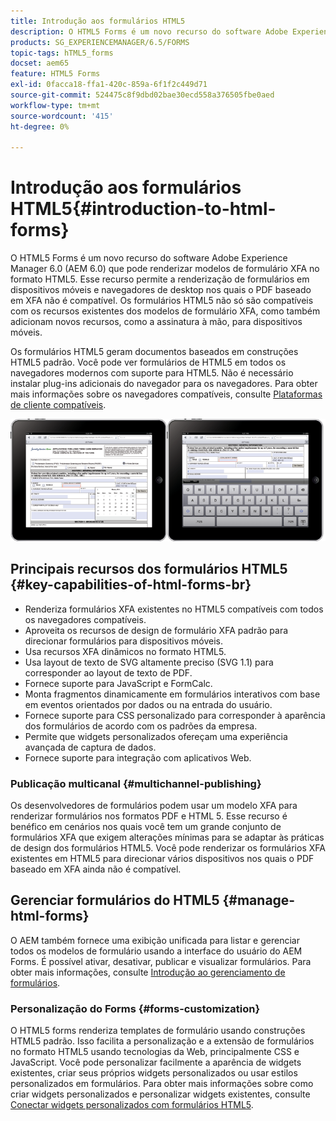 ```yaml
---
title: Introdução aos formulários HTML5
description: O HTML5 Forms é um novo recurso do software Adobe Experience Manager 6.0 (AEM 6.0) que pode renderizar modelos de formulário XFA no formato HTML5.
products: SG_EXPERIENCEMANAGER/6.5/FORMS
topic-tags: hTML5_forms
docset: aem65
feature: HTML5 Forms
exl-id: 0facca18-ffa1-420c-859a-6f1f2c449d71
source-git-commit: 524475c8f9dbd02bae30ecd558a376505fbe0aed
workflow-type: tm+mt
source-wordcount: '415'
ht-degree: 0%

---
```


# Introdução aos formulários HTML5{#introduction-to-html-forms}

O HTML5 Forms é um novo recurso do software Adobe Experience Manager 6.0 (AEM 6.0) que pode renderizar modelos de formulário XFA no formato HTML5. Esse recurso permite a renderização de formulários em dispositivos móveis e navegadores de desktop nos quais o PDF baseado em XFA não é compatível. Os formulários HTML5 não só são compatíveis com os recursos existentes dos modelos de formulário XFA, como também adicionam novos recursos, como a assinatura à mão, para dispositivos móveis.

Os formulários HTML5 geram documentos baseados em construções HTML5 padrão. Você pode ver formulários de HTML5 em todos os navegadores modernos com suporte para HTML5. Não é necessário instalar plug-ins adicionais do navegador para os navegadores. Para obter mais informações sobre os navegadores compatíveis, consulte [Plataformas de cliente compatíveis](https://adobe.com/go/learn_aemforms_supportedplatforms_63).

![Visualização do formulário HTML5](do-not-localize/mobile_form_on_an_ipad_date_14.png)

## Principais recursos dos formulários HTML5 {#key-capabilities-of-html-forms-br}

* Renderiza formulários XFA existentes no HTML5 compatíveis com todos os navegadores compatíveis.
* Aproveita os recursos de design de formulário XFA padrão para direcionar formulários para dispositivos móveis.
* Usa recursos XFA dinâmicos no formato HTML5.
* Usa layout de texto de SVG altamente preciso (SVG 1.1) para corresponder ao layout de texto de PDF.
* Fornece suporte para JavaScript e FormCalc.
* Monta fragmentos dinamicamente em formulários interativos com base em eventos orientados por dados ou na entrada do usuário.
* Fornece suporte para CSS personalizado para corresponder à aparência dos formulários de acordo com os padrões da empresa.
* Permite que widgets personalizados ofereçam uma experiência avançada de captura de dados.
* Fornece suporte para integração com aplicativos Web.

### Publicação multicanal {#multichannel-publishing}

Os desenvolvedores de formulários podem usar um modelo XFA para renderizar formulários nos formatos PDF e HTML 5. Esse recurso é benéfico em cenários nos quais você tem um grande conjunto de formulários XFA que exigem alterações mínimas para se adaptar às práticas de design dos formulários HTML5. Você pode renderizar os formulários XFA existentes em HTML5 para direcionar vários dispositivos nos quais o PDF baseado em XFA ainda não é compatível.

## Gerenciar formulários do HTML5 {#manage-html-forms}

O AEM também fornece uma exibição unificada para listar e gerenciar todos os modelos de formulário usando a interface do usuário do AEM Forms. É possível ativar, desativar, publicar e visualizar formulários. Para obter mais informações, consulte [Introdução ao gerenciamento de formulários](../../forms/using/introduction-managing-forms.md).

### Personalização do Forms {#forms-customization}

O HTML5 forms renderiza templates de formulário usando construções HTML5 padrão. Isso facilita a personalização e a extensão de formulários no formato HTML5 usando tecnologias da Web, principalmente CSS e JavaScript. Você pode personalizar facilmente a aparência de widgets existentes, criar seus próprios widgets personalizados ou usar estilos personalizados em formulários. Para obter mais informações sobre como criar widgets personalizados e personalizar widgets existentes, consulte [Conectar widgets personalizados com formulários HTML5](../../forms/using/custom-widgets.md).
